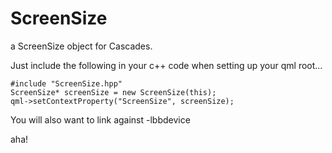 ScreenSize
==========

a ScreenSize object for Cascades.

Just include the following in your c++ code when setting up your qml root...

    #include "ScreenSize.hpp"
    ScreenSize* screenSize = new ScreenSize(this);
    qml->setContextProperty("ScreenSize", screenSize);

You will also want to link against -lbbdevice

aha!
